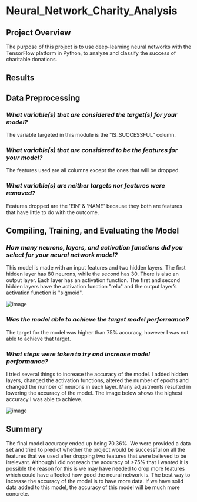 # Neural_Network_Charity_Analysis

## Project Overview
The purpose of this project is to use deep-learning neural networks with the TensorFlow platform in Python, to analyze and classify the success of charitable donations.

## Results

## Data Preprocessing 

### *What variable(s) that are considered the target(s) for your model?*

The variable targeted in this module is the “IS_SUCCESSFUL” column.

### *What variable(s) that are considered to be the features for your model?*

The features used are all columns except the ones that will be dropped.

### *What variable(s) are neither targets nor features were removed?*

Features dropped are the 'EIN' & 'NAME' because they both are features that have little to do with the outcome.


## Compiling, Training, and Evaluating the Model

### *How many neurons, layers, and activation functions did you select for your neural network model?*

This model is made with an input features and two hidden layers. The first hidden layer has 80 neurons, while the second has 30. There is also an output layer. Each layer has an activation function. The first and second hidden layers have the activation function "relu" and the output layer’s activation function is "sigmoid".

![image](https://user-images.githubusercontent.com/109227896/202915767-6b55a56e-312f-4a54-a080-7d718189506d.png)


### *Was the model able to achieve the target model performance?*

The target for the model was higher than 75% accuracy, however I was not able to achieve that target.

### *What steps were taken to try and increase model performance?*

I tried several things to increase the accuracy of the model. I added hidden layers, changed the activation functions, altered the number of epochs and changed the number of neurons in each layer. Many adjustments resulted in lowering the accuracy of the model. The image below shows the highest accuracy I was able to achieve.

![image](https://user-images.githubusercontent.com/109227896/202915819-ccb4f608-45f4-4205-8a9c-3f68c2f34f6d.png)


## Summary

The final model accuracy ended up being 70.36%. We were provided a data set and tried to predict whether the project would be successful on all the features that we used after dropping two features that were believed to be irrelevant. Although I did not reach the accuracy of >75% that I wanted it is possible the reason for this is we may have needed to drop more features which could have affected how good the neural network is. The best way to increase the accuracy of the model is to have more data. If we have solid data added to this model, the accuracy of this model will be much more concrete.
